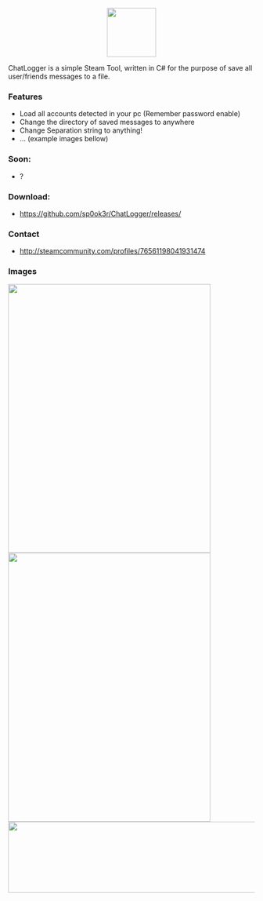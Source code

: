 <p align="center">
  <img width="100" height="100" src="https://raw.githubusercontent.com/sp0ok3r/ChatLogger/master/img/ChatLogger_Logo.ico">
</p>
ChatLogger is a simple Steam Tool, written in C# for the purpose of save all user/friends messages to a file.

### Features
- Load all accounts detected in your pc (Remember password enable)
- Change the directory of saved messages to anywhere
- Change Separation string to anything!
- ... (example images bellow)

### Soon: 
- ?

### Download: 

- https://github.com/sp0ok3r/ChatLogger/releases/

### Contact
- http://steamcommunity.com/profiles/76561198041931474

### Images


<img align="left" width="413" height="548" src="https://raw.githubusercontent.com/sp0ok3r/ChatLogger/master/img/2.png"><br>
<img align="left" width="413" height="548" src="https://raw.githubusercontent.com/sp0ok3r/ChatLogger/master/img/3.png"><br>
<p>
<img align="left" width="1050" height="145" src="https://raw.githubusercontent.com/sp0ok3r/ChatLogger/master/img/fileLogExample.png">
